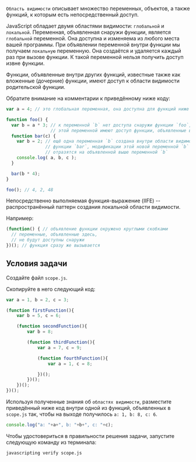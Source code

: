 `Область видимости` описывает множество переменных, объектов, а также функций, к которым есть непосредственный доступ.

JavaScript обладает двумя областями видимости: `глобальной` и `локальной`. Переменная, объявленная снаружи функции, является `глобальной` переменной. Она доступна и изменяема из любого места вашей программы. При объявлении переменной внутри функции мы получаем `локальную` переменную. Она создаётся и удаляется каждый раз при вызове функции. К такой переменной нельзя получить доступ извне функции.

Функции, объявленные внутри других функций, известные также как вложенные (дочерние) функции, имеют доступ к области видимости родительской функции.

Обратите внимание на комментарии к приведённому ниже коду:

```js
var a = 4; // это глобальная переменная, она доступна для функций ниже

function foo() {
  var b = a * 3; // к переменной `b` нет доступа снаружи функции `foo`, но к
                 // этой переменной имеют доступ функции, объявленные внутри `foo`
  function bar(c) {
    var b = 2; // ещё одна переменная `b` создана внутри области видимости
               // функции `bar`, модификации этой новой переменной `b` никак не
               // отразятся на объявленной выше переменной `b`
    console.log( a, b, c );
  }

  bar(b * 4);
}

foo(); // 4, 2, 48
```

Непосредственно выполняемая функция-выражение (IIFE) -- распространённый паттерн создания локальной области видимости.

Например:

```js
(function() { // объявление функции окружено круглыми скобками
  // переменные, объявленные здесь,
  // не будут доступны снаружи
})(); // функция сразу же вызывается
```

## Условия задачи

Создайте файл `scope.js`.

Скопируйте в него следующий код:

```js
var a = 1, b = 2, c = 3;

(function firstFunction(){
	var b = 5, c = 6;

	(function secondFunction(){
		var b = 8;

		(function thirdFunction(){
			var a = 7, c = 9;

			(function fourthFunction(){
				var a = 1, c = 8;

			})();
		})();
	})();
})();
```

Используя полученные знания об `областях видимости`, разместите приведённый ниже код внутри одной из функций, объявленных в `scope.js` так, чтобы на выходе получилось `a: 1, b: 8, c: 6`.

```js
console.log("a: "+a+", b: "+b+", c: "+c);
```

Чтобы удостовериться в правильности решения задачи, запустите следующую команду из терминала:

```bash
javascripting verify scope.js
```
